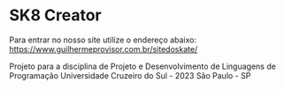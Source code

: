 # SK8 Creator

Para entrar no nosso site utilize o endereço abaixo:
https://www.guilhermeprovisor.com.br/sitedoskate/

Projeto para a disciplina de Projeto e Desenvolvimento de Linguagens de Programação
Universidade Cruzeiro do Sul - 2023
São Paulo - SP
